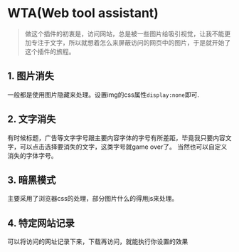 <!--
 * @Author: zkyeu
 * @Date: 2022-03-04 10:20:58
 * @LastEditTime: 2022-03-04 10:57:30
 * @LastEditors: Please set LastEditors
 * @Description: 浏览器扩展
 * @FilePath: /chromeplugin/README.MD
-->
# WTA(Web tool assistant) 
> 做这个插件的初衷是，访问网站，总是被一些图片给吸引视觉，让我不能更加专注于文字，所以就想着怎么来屏蔽访问的网页中的图片，于是就开始了这个插件的旅程。

## 1. 图片消失
一般都是使用图片隐藏来处理。设置img的css属性`display:none`即可.

## 2. 文字消失
有时候标题，广告等文字字号跟主要内容字体的字号有所差距，毕竟我只要内容文字，可以点击选择要消失的文字，这类字号就game over了。 当然也可以自定义消失的字体字号。

## 3. 暗黑模式
主要采用了浏览器css的处理，部分图片什么的得用js来处理。

## 4. 特定网站记录
可以将访问的网址记录下来，下载再访问，就能执行你设置的效果